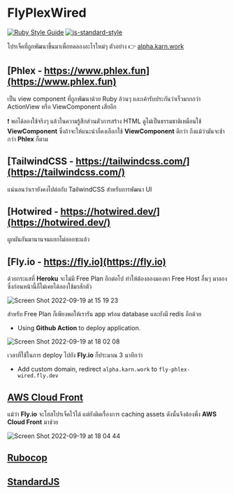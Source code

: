 # FlyPlexWired

[![Ruby Style Guide](https://img.shields.io/badge/code_style-rubocop-brightgreen.svg)](https://github.com/rubocop/rubocop)
[![js-standard-style](https://img.shields.io/badge/code%20style-standard-brightgreen.svg)](http://standardjs.com)

โปรเจ็คที่ถูกพัฒนาขึ้นมาเพื่อทดลองอะไรใหม่ๆ ตัวอย่าง 👉 [alpha.karn.work](https://alpha.karn.work/)

## [Phlex - https://www.phlex.fun](https://www.phlex.fun)

เป็น view component ที่ถูกพัฒนาด้วย Ruby ล้วนๆ และเค้ารับประกันว่าเร็วมากกว่า ActionView หรือ ViewComponent เสียอีก

❗️ พอได้ลองใช้จริงๆ แล้วในความรู้สึกส่วนตัวการสร้าง HTML ดูไม่เป็นธรรมชาติเหมือนใช้ **ViewComponent** ซึ่งถ้าจะให้แนะนำก็คงเลือกใช้ **ViewComponent** ดีกว่า ถึงแม้ว่ามันจะช้ากว่า **Phlex** ก็ตาม

## [TailwindCSS - https://tailwindcss.com/](https://tailwindcss.com/)

แน่นอนว่าเรายังคงไปต่อกับ TailwindCSS สำหรับการพัฒนา UI

## [Hotwired - https://hotwired.dev/](https://hotwired.dev/)

ผูกผันกันมานานจนแยกไม่ออกซะแล้ว

## [Fly.io - https://fly.io](https://fly.io)

ด้วยกระแสที่ **Heroku** จะไม่มี Free Plan อีกต่อไป ทำให้ต้องลองมองหา Free Host อื่นๆ มาลอง ซึ่งก่อนหน้านี้ก็ไม่เคยได้ลองใช้มาสักตัว

![Screen Shot 2022-09-19 at 15 19 23](https://user-images.githubusercontent.com/1924433/190976827-8bcde208-e684-4109-b94d-6dec0c99284d.png)

สำหรับ Free Plan ก็เพียงพอให้เรารัน app พร้อม database และยังมี redis อีกด้วย

  - Using **Github Action** to deploy application.
  
  ![Screen Shot 2022-09-19 at 18 02 08](https://user-images.githubusercontent.com/1924433/191003708-ad904462-ce33-4260-ad34-b41e367519a5.png)

  เวลาที่ใช้ในการ deploy ไปยัง **Fly.io** ก็ประมาณ 3 นาทีกว่า

  - Add custom domain, redirect `alpha.karn.work` to `fly-phlex-wired.fly.dev`

## [AWS Cloud Front](https://docs.aws.amazon.com/AmazonCloudFront/latest/DeveloperGuide/Introduction.html)

แม้ว่า **Fly.io** จะโฮสโปรเจ็คไว้ได้ แต่ยังติดเรื่องการ caching assets ดังนั้นจึงต้องพึ่ง **AWS Cloud Front** มาช่วย

![Screen Shot 2022-09-19 at 18 04 44](https://user-images.githubusercontent.com/1924433/191004212-ba257a6e-4fd3-465d-a5d5-73b8898f4cc5.png)

## [Rubocop](https://rubocop.org/)

## [StandardJS](https://standardjs.com/)
